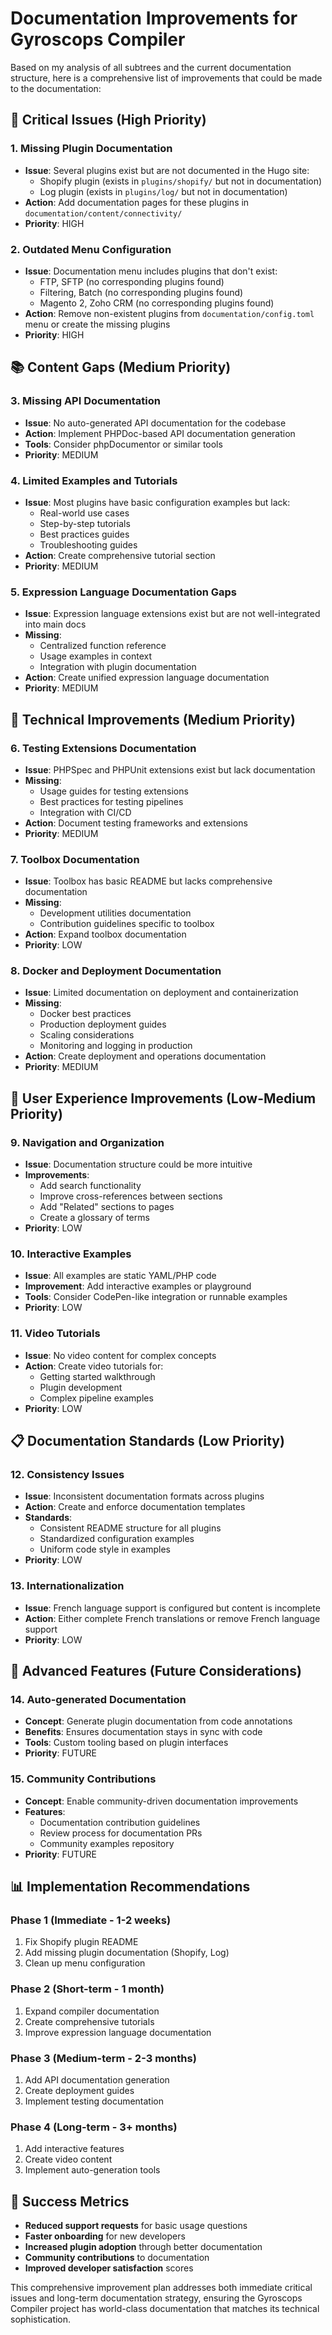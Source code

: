 # Documentation Improvements for Gyroscops Compiler

Based on my analysis of all subtrees and the current documentation structure, here is a comprehensive list of improvements that could be made to the documentation:

## 🚨 Critical Issues (High Priority)

### 1. **Missing Plugin Documentation**
- **Issue**: Several plugins exist but are not documented in the Hugo site:
  - Shopify plugin (exists in `plugins/shopify/` but not in documentation)
  - Log plugin (exists in `plugins/log/` but not in documentation)
- **Action**: Add documentation pages for these plugins in `documentation/content/connectivity/`
- **Priority**: HIGH

### 2. **Outdated Menu Configuration**
- **Issue**: Documentation menu includes plugins that don't exist:
  - FTP, SFTP (no corresponding plugins found)
  - Filtering, Batch (no corresponding plugins found)
  - Magento 2, Zoho CRM (no corresponding plugins found)
- **Action**: Remove non-existent plugins from `documentation/config.toml` menu or create the missing plugins
- **Priority**: HIGH

## 📚 Content Gaps (Medium Priority)

### 3. **Missing API Documentation**
- **Issue**: No auto-generated API documentation for the codebase
- **Action**: Implement PHPDoc-based API documentation generation
- **Tools**: Consider phpDocumentor or similar tools
- **Priority**: MEDIUM

### 4. **Limited Examples and Tutorials**
- **Issue**: Most plugins have basic configuration examples but lack:
  - Real-world use cases
  - Step-by-step tutorials
  - Best practices guides
  - Troubleshooting guides
- **Action**: Create comprehensive tutorial section
- **Priority**: MEDIUM

### 5. **Expression Language Documentation Gaps**
- **Issue**: Expression language extensions exist but are not well-integrated into main docs
- **Missing**:
  - Centralized function reference
  - Usage examples in context
  - Integration with plugin documentation
- **Action**: Create unified expression language documentation
- **Priority**: MEDIUM

## 🔧 Technical Improvements (Medium Priority)

### 6. **Testing Extensions Documentation**
- **Issue**: PHPSpec and PHPUnit extensions exist but lack documentation
- **Missing**:
  - Usage guides for testing extensions
  - Best practices for testing pipelines
  - Integration with CI/CD
- **Action**: Document testing frameworks and extensions
- **Priority**: MEDIUM

### 7. **Toolbox Documentation**
- **Issue**: Toolbox has basic README but lacks comprehensive documentation
- **Missing**:
  - Development utilities documentation
  - Contribution guidelines specific to toolbox
- **Action**: Expand toolbox documentation
- **Priority**: LOW

### 8. **Docker and Deployment Documentation**
- **Issue**: Limited documentation on deployment and containerization
- **Missing**:
  - Docker best practices
  - Production deployment guides
  - Scaling considerations
  - Monitoring and logging in production
- **Action**: Create deployment and operations documentation
- **Priority**: MEDIUM

## 🎯 User Experience Improvements (Low-Medium Priority)

### 9. **Navigation and Organization**
- **Issue**: Documentation structure could be more intuitive
- **Improvements**:
  - Add search functionality
  - Improve cross-references between sections
  - Add "Related" sections to pages
  - Create a glossary of terms
- **Priority**: LOW

### 10. **Interactive Examples**
- **Issue**: All examples are static YAML/PHP code
- **Improvement**: Add interactive examples or playground
- **Tools**: Consider CodePen-like integration or runnable examples
- **Priority**: LOW

### 11. **Video Tutorials**
- **Issue**: No video content for complex concepts
- **Action**: Create video tutorials for:
  - Getting started walkthrough
  - Plugin development
  - Complex pipeline examples
- **Priority**: LOW

## 📋 Documentation Standards (Low Priority)

### 12. **Consistency Issues**
- **Issue**: Inconsistent documentation formats across plugins
- **Action**: Create and enforce documentation templates
- **Standards**:
  - Consistent README structure for all plugins
  - Standardized configuration examples
  - Uniform code style in examples
- **Priority**: LOW

### 13. **Internationalization**
- **Issue**: French language support is configured but content is incomplete
- **Action**: Either complete French translations or remove French language support
- **Priority**: LOW

## 🚀 Advanced Features (Future Considerations)

### 14. **Auto-generated Documentation**
- **Concept**: Generate plugin documentation from code annotations
- **Benefits**: Ensures documentation stays in sync with code
- **Tools**: Custom tooling based on plugin interfaces
- **Priority**: FUTURE

### 15. **Community Contributions**
- **Concept**: Enable community-driven documentation improvements
- **Features**:
  - Documentation contribution guidelines
  - Review process for documentation PRs
  - Community examples repository
- **Priority**: FUTURE

## 📊 Implementation Recommendations

### Phase 1 (Immediate - 1-2 weeks)
1. Fix Shopify plugin README
2. Add missing plugin documentation (Shopify, Log)
3. Clean up menu configuration

### Phase 2 (Short-term - 1 month)
1. Expand compiler documentation
2. Create comprehensive tutorials
3. Improve expression language documentation

### Phase 3 (Medium-term - 2-3 months)
1. Add API documentation generation
2. Create deployment guides
3. Implement testing documentation

### Phase 4 (Long-term - 3+ months)
1. Add interactive features
2. Create video content
3. Implement auto-generation tools

## 🎯 Success Metrics

- **Reduced support requests** for basic usage questions
- **Faster onboarding** for new developers
- **Increased plugin adoption** through better documentation
- **Community contributions** to documentation
- **Improved developer satisfaction** scores

This comprehensive improvement plan addresses both immediate critical issues and long-term documentation strategy, ensuring the Gyroscops Compiler project has world-class documentation that matches its technical sophistication.